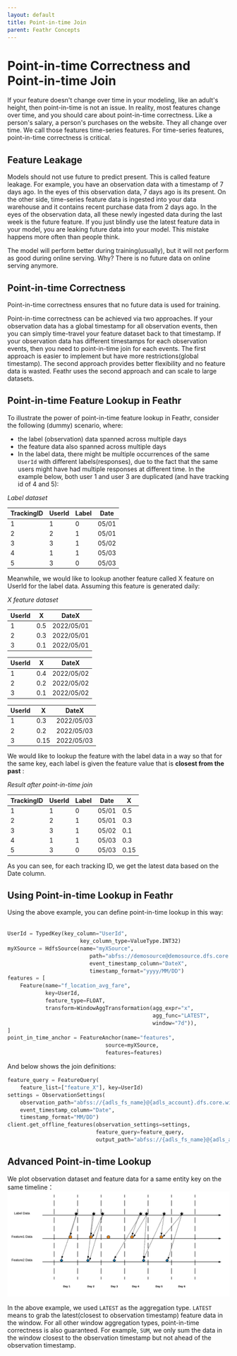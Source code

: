 ```yaml
---
layout: default
title: Point-in-time Join
parent: Feathr Concepts
---
```


# Point-in-time Correctness and Point-in-time Join

If your feature doesn't change over time in your modeling, like an adult's height, then point-in-time is not an issue. In reality, most features change over time, and you should care about point-in-time correctness. Like a person's salary, a person's purchases on the website. They all change over time. We call those features time-series features. For time-series features, point-in-time correctness is critical.

## Feature Leakage

Models should not use future to predict present. This is called feature leakage. For example, you have an observation data with a timestamp of 7 days ago. In the eyes of this observation data, 7 days ago is its present. On the other side, time-series feature data is ingested into your data warehouse and it contains recent purchase data from 2 days ago. In the eyes of the observation data, all these newly ingested data during the last week is the future feature. If you just blindly use the latest feature data in your model, you are leaking future data into your model. This mistake happens more often than people think.

The model will perform better during training(usually), but it will not perform as good during online serving. Why? There is no future data on online serving anymore.

## Point-in-time Correctness

Point-in-time correctness ensures that no future data is used for training.

Point-in-time correctness can be achieved via two approaches. If your observation data has a global timestamp for all observation events, then you can simply time-travel your feature dataset back to that timestamp. If your observation data has different timestamps for each observation events, then you need to point-in-time join for each events. The first approach is easier to implement but have more restrictions(global timestamp). The second approach provides better flexibility and no feature data is wasted. Feathr uses the second approach and can scale to large datasets.

## Point-in-time Feature Lookup in Feathr

To illustrate the power of point-in-time feature lookup in Feathr, consider the following (dummy) scenario, where:

- the label (observation) data spanned across multiple days
- the feature data also spanned across multiple days
- In the label data, there might be multiple occurrences of the same `UserId` with different labels(responses), due to the fact that the same users might have had multiple responses at different time. In the example below, both user 1 and user 3 are duplicated (and have tracking id of 4 and 5):

_Label dataset_

| TrackingID | UserId | Label | Date  |
| ---------- | ------ | ----- | ----- |
| 1          | 1      | 0     | 05/01 |
| 2          | 2      | 1     | 05/01 |
| 3          | 3      | 1     | 05/02 |
| 4          | 1      | 1     | 05/03 |
| 5          | 3      | 0     | 05/03 |

Meanwhile, we would like to lookup another feature called X feature on UserId for the label data. Assuming this feature is generated daily:

_X feature dataset_

| UserId | X   | DateX      |
| ------ | --- | ---------- |
| 1      | 0.5 | 2022/05/01 |
| 2      | 0.3 | 2022/05/01 |
| 3      | 0.1 | 2022/05/01 |

| UserId | X   | DateX      |
| ------ | --- | ---------- |
| 1      | 0.4 | 2022/05/02 |
| 2      | 0.2 | 2022/05/02 |
| 3      | 0.1 | 2022/05/02 |

| UserId | X    | DateX      |
| ------ | ---- | ---------- |
| 1      | 0.3  | 2022/05/03 |
| 2      | 0.2  | 2022/05/03 |
| 3      | 0.15 | 2022/05/03 |

We would like to lookup the feature with the label data in a way so that for the same key, each label is given the feature value that is **closest from the past** :

_Result after point-in-time join_

| TrackingID | UserId | Label | Date  | X    |
| ---------- | ------ | ----- | ----- | ---- |
| 1          | 1      | 0     | 05/01 | 0.5  |
| 2          | 2      | 1     | 05/01 | 0.3  |
| 3          | 3      | 1     | 05/02 | 0.1  |
| 4          | 1      | 1     | 05/03 | 0.3  |
| 5          | 3      | 0     | 05/03 | 0.15 |

As you can see, for each tracking ID, we get the latest data based on the Date column.

## Using Point-in-time Lookup in Feathr

Using the above example, you can define point-in-time lookup in this way:

```python

UserId = TypedKey(key_column="UserId",
                       key_column_type=ValueType.INT32)
myXSource = HdfsSource(name="myXSource",
                          path="abfss://demosource@demosource.dfs.core.windows.net/demosource.parquet",
                          event_timestamp_column="DateX",
                          timestamp_format="yyyy/MM/DD")
features = [
    Feature(name="f_location_avg_fare",
            key=UserId,
            feature_type=FLOAT,
            transform=WindowAggTransformation(agg_expr="x",
                                              agg_func="LATEST",
                                              window="7d")),
]
point_in_time_anchor = FeatureAnchor(name="features",
                               source=myXSource,
                               features=features)
```

And below shows the join definitions:

```python
feature_query = FeatureQuery(
    feature_list=["feature_X"], key=UserId)
settings = ObservationSettings(
    observation_path="abfss://{adls_fs_name}@{adls_account}.dfs.core.windows.net/demo_data/green_tripdata_2020-04.csv",
    event_timestamp_column="Date",
    timestamp_format="MM/DD")
client.get_offline_features(observation_settings=settings,
                            feature_query=feature_query,
                            output_path="abfss://{adls_fs_name}@{adls_account}.dfs.core.windows.net/demo_data/output.avro")
```

## Advanced Point-in-time Lookup

We plot observation dataset and feature data for a same entity key on the same timeline：
![point-in-time-join](../images/point-in-time-join.png)

In the above example, we used `LATEST` as the aggregation type. `LATEST` means to grab the latest(closest to observation timestamp) feature data in the window. For all other window aggregation types, point-in-time correctness is also guaranteed. For example, `SUM`, we only sum the data in the window closest to the observation timestamp but not ahead of the observation timestamp.
